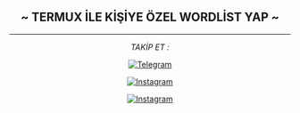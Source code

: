 <div align="center">

<h2> ~ TERMUX  İLE KİŞİYE ÖZEL WORDLİST YAP ~</h2>



---

<i>TAKİP ET :</i><br>

<a href="https://www.t.me/androedit" target="_blank"><img src="https://img.shields.io/badge/Telegram-%231877F2.svg?&style=flat-square&logo=telegram&logoColor=white" alt="Telegram"></a>

<a href="https://www.instagram.com/canpolatgkky" target="_blank"><img src="https://img.shields.io/badge/Instagram-%23E4405F.svg?&style=flat-square&logo=instagram&logoColor=white" alt="Instagram"></a>

<a href="https://www.youtube.com/c/CANPOLATG%C3%96KKAYA" target="_blank"><img src="https://img.shields.io/badge/Youtube-%23E4405F.svg?&style=flat-square&logo=youtube&logoColor=white" alt="Instagram"></a>

</div>
